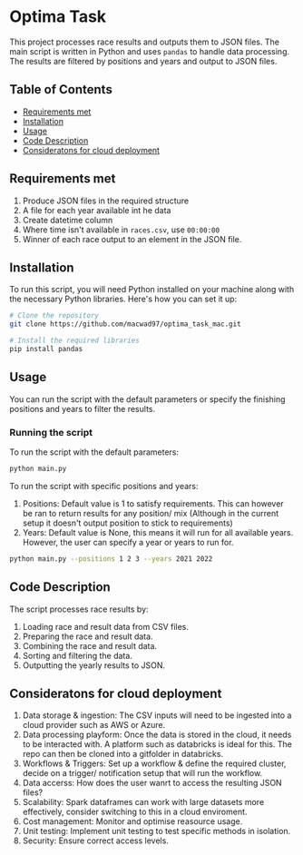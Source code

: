 # Optima Task

This project processes race results and outputs them to JSON files. The main script is written in Python and uses `pandas` to handle data processing. The results are filtered by positions and years and output to JSON files.

## Table of Contents

- [Requirements met](#requirements-met)
- [Installation](#installation)
- [Usage](#usage)
- [Code Description](#code-description)
- [Consideratons for cloud deployment](#consideratons-for-cloud-deployment)

## Requirements met
1. Produce JSON files in the required structure
2. A file for each year available int he data
3. Create datetime column
4. Where time isn't available in `races.csv`, use `00:00:00`
5. Winner of each race output to an element in the JSON file.

## Installation

To run this script, you will need Python installed on your machine along with the necessary Python libraries. Here's how you can set it up:

```sh
# Clone the repository
git clone https://github.com/macwad97/optima_task_mac.git

# Install the required libraries
pip install pandas
```

## Usage
You can run the script with the default parameters or specify the finishing positions and years to filter the results.

### Running the script
To run the script with the default parameters:

```sh
python main.py
```

To run the script with specific positions and years:
1. Positions: Default value is 1 to satisfy requirements. This can however be ran to return results for any position/ mix (Although in the current setup it doesn't output position to stick to requirements)
2. Years: Default value is None, this means it will run for all available years. However, the user can specify a year or years to run for.

```sh
python main.py --positions 1 2 3 --years 2021 2022
```

## Code Description

The script processes race results by:

1. Loading race and result data from CSV files.
2. Preparing the race and result data.
3. Combining the race and result data.
4. Sorting and filtering the data.
5. Outputting the yearly results to JSON.

## Consideratons for cloud deployment

1. Data storage & ingestion: The CSV inputs will need to be ingested into a cloud provider such as AWS or Azure.
2. Data processing playform: Once the data is stored in the cloud, it needs to be interacted with. A platform such as databricks is ideal for this. The repo can then be cloned into a gitfolder in databricks.
3. Workflows & Triggers: Set up a workflow & define the required cluster, decide on a trigger/ notification setup that will run the workflow.
4. Data accerss: How does the user wanrt to access the resulting JSON files?
5. Scalability: Spark dataframes can work with large datasets more effectively, consider switching to this in a cloud enviroment.
6. Cost management: Monitor and optimise reasource usage.
7. Unit testing: Implement unit testing to test specific methods in isolation.
8. Security: Ensure correct access levels.

